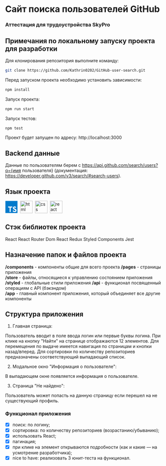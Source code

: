 # Сайт поиска пользователей GitHub

### Аттестация для трудоустройства SkyPro

## Примечания по локальному запуску проекта для разработки

Для клонирования репозитория выполните команду:

```bash
git clone https://github.com/Kathrin0202/GitHub-user-search.git
```

Перед запуском проекта необходимо установить зависимости:

```bash
npm install
```

Запуск проекта:

```bash
npm run start
```

Запуск тестов:

```bash
npm test
```

Проект будет запущен по адресу: http://localhost:3000

## Backend данные

Данные по пользователям берем с https://api.github.com/search/users?q={имя пользователя} (документация: https://developer.github.com/v3/search/#search-users).

## Язык проекта

<div id="socials" aligh="center">
<img src="https://github.com/devicons/devicon/blob/master/icons/typescript/typescript-original.svg" title="js" width="40" height="40"/>&nbsp;
<img src="https://cdn.jsdelivr.net/gh/devicons/devicon/icons/html5/html5-original.svg" title="html" width="40" height="40"/>&nbsp;
<img src="https://cdn.jsdelivr.net/gh/devicons/devicon/icons/css3/css3-original.svg" title="css" width="40" height="40"/>&nbsp;
<img src="https://cdn.jsdelivr.net/gh/devicons/devicon/icons/react/react-original.svg" title="react" width="40" height="40"/>&nbsp;
</div>

## Стэк библиотек проекта

React
React Router Dom
React Redux
Styled Components
Jest

## Назначение папок и файлов проекта

**/components** - компоненты общие для всего проекта
**/pages** - страницы приложения  
**/store** - файлы, относящиеся к управлению состоянием приложения
**/styled** - глобальные стили приложения
**/api** - функционал посвященный операциям с API (бэкэндом)  
**/app** - главный компонент приложения, который объединяет все другие компоненты

## Структура приложения

1. Главная страница:

Пользователь вводит в поле ввода логин или первые буквы логина. При клике на кнопку "Найти" на странице отображаются 12 элементов. Для перемещения по выдаче имеется навигация по страницам и кнопки назад/вперед. Для сортировки по количеству репозиториев предназначены соответствующий выпадающий список.

2. Модальное окно "Информация о пользователе":

В выпадающем окне появляется информация о пользователе.

3. Страница "Не найдено":

Пользователь может попасть на данную страницу если перешел на не существующий профиль.

### Функционал приложения

- [x] поиск: по логину;
- [x] сортировка: по количеству репозиториев (возрастанию/убыванию);
- [x] использовать React;
- [x] пагинация;
- [x] при клике на элемент открываются подробности (как и какие — на усмотрение разработчика);
- [x] nice to have: реализовать 3 юнит-теста на функционал.
